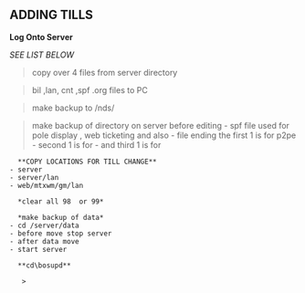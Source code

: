 ## ADDING TILLS ##

**Log Onto Server**

*SEE LIST BELOW*

> copy over 4 files from server directory

> bil ,lan, cnt ,spf .org files to  PC

> make backup to /nds/

> make backup of directory on server before editing
	- spf file used for pole display , web ticketing and also
	- file ending the first 1 is for p2pe
	- second 1 is for
	- and third 1 is for
	  
	  **COPY LOCATIONS FOR TILL CHANGE**
	- server
	- server/lan
	- web/mtxwm/gm/lan
	  
	  *clear all 98  or 99*
	  
	  *make backup of data*
	- cd /server/data
	- before move stop server
	- after data move
	- start server
	  
	  **cd\bosupd**
	  
	   >
